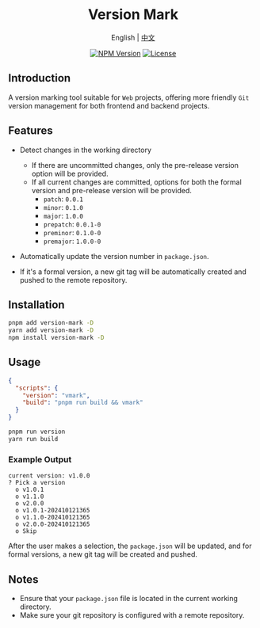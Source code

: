
<h1 align="center">Version Mark</h1>

<p align="center">
  <span>English</span> | 
  <a href="https://github.com/a145789/version-mark/blob/main/README.zh-CN.md">中文</a>
</p>
<p align="center">
  <a href="https://www.npmjs.com/package/version-mark" target="_blank" rel="noopener noreferrer"><img src="https://badgen.net/npm/dm/version-mark" alt="NPM Version" /></a>
  <a href="https://github.com/a145789/version-mark/blob/main/LICENCE" target="_blank" rel="noopener noreferrer"><img src="https://badgen.net/github/license/a145789/version-mark" alt="License" /></a>
</p>

## Introduction

A version marking tool suitable for `Web` projects, offering more friendly `Git` version management for both frontend and backend projects.

## Features

- Detect changes in the working directory
  - If there are uncommitted changes, only the pre-release version option will be provided.
  - If all current changes are committed, options for both the formal version and pre-release version will be provided.
    - `patch`: `0.0.1`
    - `minor`: `0.1.0`
    - `major`: `1.0.0`
    - `prepatch`: `0.0.1-0`
    - `preminor`: `0.1.0-0`
    - `premajor`: `1.0.0-0`

- Automatically update the version number in `package.json`.
- If it's a formal version, a new git tag will be automatically created and pushed to the remote repository.

## Installation

```bash
pnpm add version-mark -D
yarn add version-mark -D
npm install version-mark -D
```

## Usage

```json
{
  "scripts": {
    "version": "vmark",
    "build": "pnpm run build && vmark"
  }
}
```

```bash
pnpm run version
yarn run build
```

### Example Output

```text
current version: v1.0.0
? Pick a version
  o v1.0.1
  o v1.1.0
  o v2.0.0
  o v1.0.1-202410121365
  o v1.1.0-202410121365
  o v2.0.0-202410121365
  o Skip
```

After the user makes a selection, the `package.json` will be updated, and for formal versions, a new git tag will be created and pushed.

## Notes

- Ensure that your `package.json` file is located in the current working directory.
- Make sure your git repository is configured with a remote repository.
